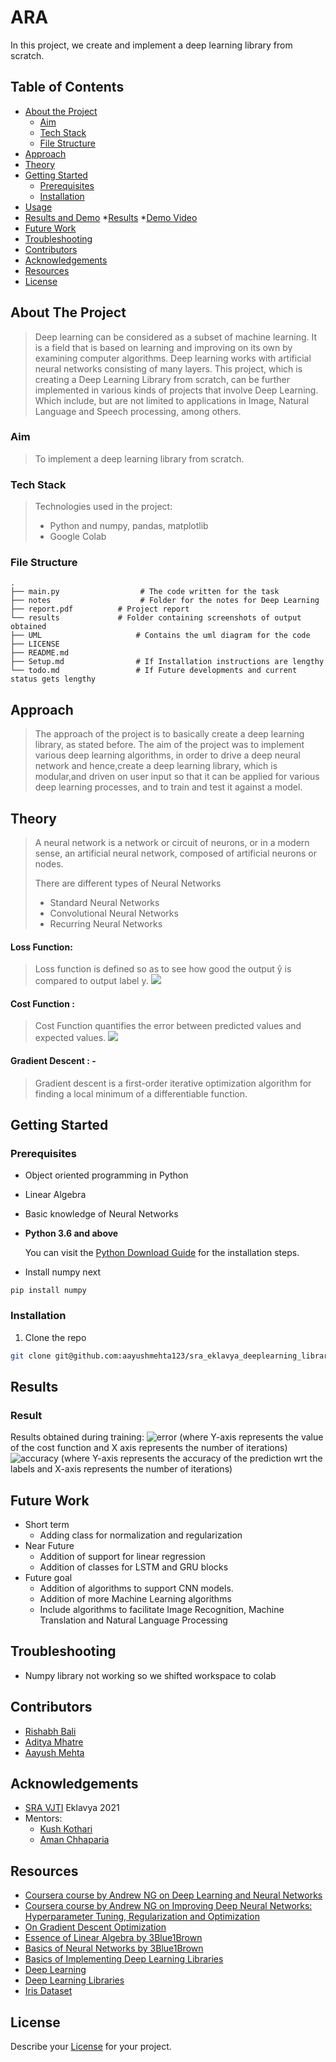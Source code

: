 # ARA
In this project, we create and implement a deep learning library from scratch. 


<!-- TABLE OF CONTENTS -->
## Table of Contents

* [About the Project](#about-the-project)
  * [Aim](#Aim)
  * [Tech Stack](#tech-stack)
  * [File Structure](#file-structure)
* [Approach](#Approach)
* [Theory](#Theory)
* [Getting Started](#getting-started)
  * [Prerequisites](#prerequisites)
  * [Installation](#installation)
* [Usage](#usage)
* [Results and Demo](#Results)
  *[Results](#Result)
  *[Demo Video](#Demo)
* [Future Work](#future-work)
* [Troubleshooting](#troubleshooting)
* [Contributors](#contributors)
* [Acknowledgements](#acknowledgements)
* [Resources](#resources)
* [License](#license)


<!-- ABOUT THE PROJECT -->
## About The Project

>Deep learning can be considered as a subset of machine learning. It is a field that is based on learning and improving on its own by examining computer algorithms. Deep learning works with artificial neural networks consisting of many layers.
This project, which is creating a Deep Learning Library from scratch, can be further implemented in various kinds of projects that involve Deep Learning. Which include, but are not limited to applications in Image, Natural Language and Speech processing, among others.

### Aim
>To implement a deep learning library from scratch.

### Tech Stack
>Technologies used in the project:
>* Python and numpy, pandas, matplotlib
>* Google Colab

### File Structure
    .
    ├── main.py                  # The code written for the task
    ├── notes                    # Folder for the notes for Deep Learning
    ├── report.pdf          # Project report
    └── results             # Folder containing screenshots of output obtained
    ├── UML                     # Contains the uml diagram for the code
    ├── LICENSE
    ├── README.md 
    ├── Setup.md                # If Installation instructions are lengthy
    └── todo.md                 # If Future developments and current status gets lengthy
    
## Approach
>The approach of the project is to basically create a deep learning library, as stated before. The aim of the project was to implement various deep learning algorithms, in order to drive a deep neural network and hence,create a deep learning library, which is modular,and driven on user input so that it can be applied for various deep learning processes, and to train and test it against a model.

## Theory
>A neural network is a network or circuit of neurons, or in a modern sense, an artificial neural network, composed of artificial neurons or nodes.
>
>There are different types of Neural Networks
>
>* Standard Neural Networks
>* Convolutional Neural Networks 
>* Recurring Neural Networks 

<!-- In Deep Learning, a neural network with multiple layers, or a deep neural network is applied. A deep learning process is gauged by both the performance of the neural network, as well as the amount of data involved in the process.
With the same amount of data used for training, the performance of the Neural Network rises with Learning Algorithm or type of NN used. -->
#### Loss Function:
>Loss function is defined so as to see how good the output ŷ is compared to output label y.
![](https://render.githubusercontent.com/render/math?math=%5CLarge+%5Cdisplaystyle+L%28%5Chat+y%2C+y%29+%3D+-%28ylog+%5Chat+y+%2B+%281-y%29log%281-%5Chat+y%29%29)


#### Cost Function : 
>Cost Function quantifies the error between predicted values and expected values.
![](https://render.githubusercontent.com/render/math?math=%5CLarge+%5Cdisplaystyle+J%28w%2Cb%29+%3D+%5Cfrac%7B1%7D%7Bm%7D++%5Csum_%7Bi%3D1%7D%5Em+L%28%5Chat+y%5E%7B%28i%29%7D+%2C+y%5E%7B%28i%29%7D%29+%3D+-%5Cfrac%7B1%7D%7Bm%7D+%5Csum_%7Bi%3D1%7D%5Em+y%5E%7B%28i%29%7Dlog%28%5Chat+y%5E%7B%28i%29%7D%29%2B%281-y%5E%7B%28i%29%7Dlog%281-%5Chat+y%5E%7B%28i%29%7D%29%29)

#### Gradient Descent : -
>Gradient descent is a first-order iterative optimization algorithm for finding a local minimum of a differentiable function. 





<!-- GETTING STARTED -->
## Getting Started

### Prerequisites

* Object oriented programming in Python 

* Linear Algebra 

* Basic knowledge of Neural Networks
<!-- ```sh
How to install them
``` -->

* **Python 3.6 and above**

  You can visit the [Python Download Guide](https://www.python.org/downloads/) for the installation steps.
  
* Install numpy next  
```
pip install numpy
```

### Installation
1. Clone the repo
```sh
git clone git@github.com:aayushmehta123/sra_eklavya_deeplearning_library.git
```


<!-- USAGE EXAMPLES -->
<!-- ## Usage
```
Deep learning library is used train the models more easily. 

``` -->


<!-- RESULTS AND DEMO -->
## Results 

### Result
Results obtained during training:
![error](/resources/error.jpg)
(where Y-axis represents the value of the cost function and X axis represents the number of iterations)
![accuracy](/resources/accuracy.jpg)
(where Y-axis represents the accuracy of the prediction wrt the labels and X-axis represents the number of iterations)
<!-- FUTURE WORK -->
## Future Work

* Short term
  * Adding class for normalization and regularization
* Near Future
  * Addition of support for linear regression
  * Addition of classes for LSTM and GRU blocks
* Future goal
  * Addition of algorithms to support CNN models. 
  * Addition of more Machine Learning algorithms
  * Include algorithms to facilitate Image Recognition, Machine Translation and Natural Language Processing


<!-- TROUBLESHOOTING -->
## Troubleshooting
* Numpy library not working so we shifted workspace to colab


<!-- CONTRIBUTORS -->
## Contributors
* [Rishabh Bali](https://github.com/rishabh2002-lang)
* [Aditya Mhatre](https://github.com/Adi935)
* [Aayush Mehta](https://github.com/aayushmehta123)


<!-- ACKNOWLEDGEMENTS AND REFERENCES -->
## Acknowledgements
* [SRA VJTI](http://sra.vjti.info/) Eklavya 2021  
* Mentors: 
  * [Kush Kothari](https://github.com/kkothari2001) 
  * [Aman Chhaparia](https://github.com/amanchhaparia)

## Resources
* [Coursera course by Andrew NG on Deep Learning and Neural Networks](https://www.coursera.org/learn/neural-networks-deep-learning/home/welcome)
* [Coursera course by Andrew NG on Improving Deep Neural Networks: Hyperparameter Tuning, Regularization and Optimization](https://www.coursera.org/learn/deep-neural-network?specialization=deep-learning)
* [On Gradient Descent Optimization](https://ruder.io/optimizing-gradient-descent/)
* [Essence of Linear Algebra by 3Blue1Brown](https://www.youtube.com/playlist?list=PLZHQObOWTQDPD3MizzM2xVFitgF8hE_ab)
* [Basics of Neural Networks by 3Blue1Brown](https://www.youtube.com/playlist?list=PLZHQObOWTQDNU6R1_67000Dx_ZCJB-3pi)
* [Basics of Implementing Deep Learning Libraries](https://towardsdatascience.com/on-implementing-deep-learning-library-from-scratch-in-python-c93c942710a8)
* [Deep Learning](https://www.ibm.com/cloud/learn/deep-learning)
* [Deep Learning Libraries](https://www.sabinasz.net/deep-learning-from-scratch-theory-and-implementation/) 
* [Iris Dataset](https://archive.ics.uci.edu/ml/datasets/iris)



<!-- LICENSE -->
## License
Describe your [License](LICENSE) for your project. 
